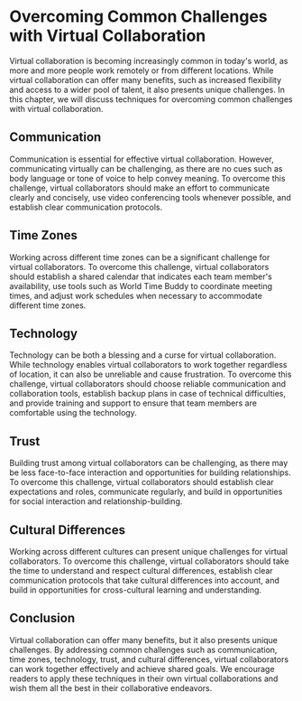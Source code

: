 Overcoming Common Challenges with Virtual Collaboration
=========================================================================================

Virtual collaboration is becoming increasingly common in today's world, as more and more people work remotely or from different locations. While virtual collaboration can offer many benefits, such as increased flexibility and access to a wider pool of talent, it also presents unique challenges. In this chapter, we will discuss techniques for overcoming common challenges with virtual collaboration.

Communication
-------------

Communication is essential for effective virtual collaboration. However, communicating virtually can be challenging, as there are no cues such as body language or tone of voice to help convey meaning. To overcome this challenge, virtual collaborators should make an effort to communicate clearly and concisely, use video conferencing tools whenever possible, and establish clear communication protocols.

Time Zones
----------

Working across different time zones can be a significant challenge for virtual collaborators. To overcome this challenge, virtual collaborators should establish a shared calendar that indicates each team member's availability, use tools such as World Time Buddy to coordinate meeting times, and adjust work schedules when necessary to accommodate different time zones.

Technology
----------

Technology can be both a blessing and a curse for virtual collaboration. While technology enables virtual collaborators to work together regardless of location, it can also be unreliable and cause frustration. To overcome this challenge, virtual collaborators should choose reliable communication and collaboration tools, establish backup plans in case of technical difficulties, and provide training and support to ensure that team members are comfortable using the technology.

Trust
-----

Building trust among virtual collaborators can be challenging, as there may be less face-to-face interaction and opportunities for building relationships. To overcome this challenge, virtual collaborators should establish clear expectations and roles, communicate regularly, and build in opportunities for social interaction and relationship-building.

Cultural Differences
--------------------

Working across different cultures can present unique challenges for virtual collaborators. To overcome this challenge, virtual collaborators should take the time to understand and respect cultural differences, establish clear communication protocols that take cultural differences into account, and build in opportunities for cross-cultural learning and understanding.

Conclusion
----------

Virtual collaboration can offer many benefits, but it also presents unique challenges. By addressing common challenges such as communication, time zones, technology, trust, and cultural differences, virtual collaborators can work together effectively and achieve shared goals. We encourage readers to apply these techniques in their own virtual collaborations and wish them all the best in their collaborative endeavors.
